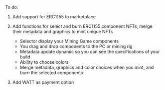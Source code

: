 To do:

1. Add support for ERC1155 to marketplace
2. Add functions for select and burn ERC1155 component NFTs, merge their metadata and graphics to mint unique NFTs
   - Selector display your Mining Game components
   - You drag and drop components to the PC or mining rig
   - Metadata update dynamic so you can see the specifications of your build
   - Ability to choose colors
   - Merge metadata, graphics and color choices when you mint, and burn the selected components

4. Add WATT as payment option
